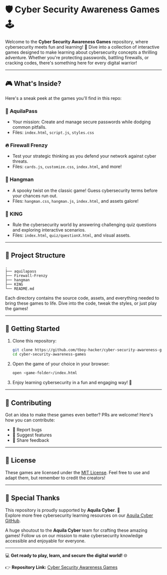 
# 🛡️ Cyber Security Awareness Games 🕹️  

Welcome to the **Cyber Security Awareness Games** repository, where cybersecurity meets fun and learning! 🚀 Dive into a collection of interactive games designed to make learning about cybersecurity concepts a thrilling adventure. Whether you're protecting passwords, battling firewalls, or cracking codes, there's something here for every digital warrior!  

---

## 🎮 What's Inside?  

Here's a sneak peek at the games you'll find in this repo:  

### 🔐 **AquilaPass**  
- Your mission: Create and manage secure passwords while dodging common pitfalls.  
- Files: `index.html`, `script.js`, `styles.css`  

### 🔥 **Firewall Frenzy**  
- Test your strategic thinking as you defend your network against cyber threats.  
- Files: `cards.js`, `customize.css`, `index.html`, and more!  

### 🎃 **Hangman**  
- A spooky twist on the classic game! Guess cybersecurity terms before your chances run out.  
- Files: `hangman.css`, `hangman.js`, `index.html`, and assets galore!  

### 👑 **KING**  
- Rule the cybersecurity world by answering challenging quiz questions and exploring interactive scenarios.  
- Files: `index.html`, `quiz/questionX.html`, and visual assets.  

---

## 📂 Project Structure  

```plaintext
.
├── aquilapass
├── Firewall-Frenzy
├── hangman
├── KING
└── README.md
```  

Each directory contains the source code, assets, and everything needed to bring these games to life. Dive into the code, tweak the styles, or just play the games!  

---

## 🚀 Getting Started  

1. Clone this repository:  
   ```bash  
   git clone https://github.com/tboy-hacker/cyber-security-awareness-games.git  
   cd cyber-security-awareness-games  
   ```  

2. Open the game of your choice in your browser:  
   ```bash  
   open <game-folder>/index.html  
   ```  

3. Enjoy learning cybersecurity in a fun and engaging way! 🎉  

---

## 🤝 Contributing  

Got an idea to make these games even better? PRs are welcome! Here's how you can contribute:  
- 🐛 Report bugs  
- 🌟 Suggest features  
- 🧠 Share feedback  

---

## 📜 License  

These games are licensed under the [MIT License](./Firewall-Frenzy/LICENSE). Feel free to use and adapt them, but remember to credit the creators!  

---

## 🎉 Special Thanks  

This repository is proudly supported by **Aquila Cyber**. 🌟  
Explore more free cybersecurity learning resources on our [Aquila Cyber GitHub](https://github.com/Aquilacyber/aquilacyber.github.io).  

A huge shoutout to the **Aquila Cyber** team for crafting these amazing games! Follow us on our mission to make cybersecurity knowledge accessible and enjoyable for everyone.  

---

💻 **Get ready to play, learn, and secure the digital world!** 🌐  

👉 **Repository Link:** [Cyber Security Awareness Games](https://github.com/tboy-hacker/cyber-security-awareness-games)
